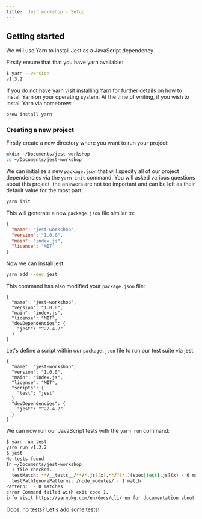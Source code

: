 ```yaml
---
title:  Jest workshop - Setup
---
```


## Getting started

We will use Yarn to install Jest as a JavaScript dependency.

Firstly ensure that that you have yarn available:

```bash
$ yarn --version
v1.3.2
```

If you do not have yarn visit [installing Yarn](https://yarnpkg.com/en/docs/install) for
further details on how to install Yarn on your operating system. At the time of writing,
if you wish to install Yarn via homebrew:

```bash
brew install yarn
```

### Creating a new project

Firstly create a new directory where you want to run your project:

```bash
mkdir ~/Documents/jest-workshop
cd ~/Documents/jest-workshop
```

We can initialize a new `package.json` that will specify all of our project dependencies
via the `yarn init` command. You will asked various questions about this project, the
answers are not too important and can be left as their default value for the most part:

```bash
yarn init
```

This will generate a new `package.json` file similar to:

```json
{
  "name": "jest-workshop",
  "version": "1.0.0",
  "main": "index.js",
  "license": "MIT"
}
```

Now we can install jest:

```bash
yarn add --dev jest
```

This command has also modified your `package.json` file:

```json{6-8}
{
  "name": "jest-workshop",
  "version": "1.0.0",
  "main": "index.js",
  "license": "MIT",
  "devDependencies": {
    "jest": "^22.4.2"
  }
}
```

Let's define a script within our `package.json` file to run our test suite via jest:

```json{6-8}
{
  "name": "jest-workshop",
  "version": "1.0.0",
  "main": "index.js",
  "license": "MIT",
  "scripts": {
    "test": "jest"
  }
  "devDependencies": {
    "jest": "^22.4.2"
  }
}
```

We can now run our JavaScript tests with the `yarn run` command:

```bash
$ yarn run test
yarn run v1.3.2
$ jest
No tests found
In ~/Documents/jest-workshop
  1 file checked.
  testMatch: **/__tests__/**/*.js?(x),**/?(*.)(spec|test).js?(x) - 0 matches
  testPathIgnorePatterns: /node_modules/ - 1 match
Pattern:  - 0 matches
error Command failed with exit code 1.
info Visit https://yarnpkg.com/en/docs/cli/run for documentation about this command.
```

Oops, no tests? Let's add some tests!
